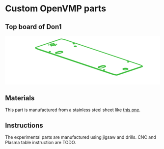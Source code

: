 # Custom OpenVMP parts
## Top board of Don1

[<img alt='Top board of Don1' src='https://github.com/openvmp/openvmp-models/blob/main/generated_files/parts/custom/don1_board_top.png'/>](https://github.com/openvmp/openvmp-models/blob/main/generated_files/parts/custom/don1_board_top.stl)

## Materials
This part is manufactured from a stainless steel sheet like [this one](https://www.lowes.com/pd/Hillman-12-in-x-24-in-Steel-Solid/3054563).

## Instructions

The experimental parts are manufactured using jigsaw and drills.
CNC and Plasma table instruction are TODO.